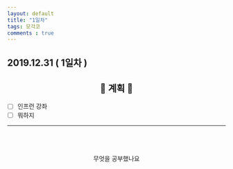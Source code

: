 ```yaml
---
layout: default
title: "1일차"
tags: 모각코
comments : true
---
```


## 2019.12.31 ( 1일차 )

## <center>📝 계획 📝</center>  

- [ ] 인프런 강좌
- [ ] 뭐하지

***
<br>
<br>
<br>
 <center>무엇을 공부했나요</center>  
<br>
<br>
<br>
